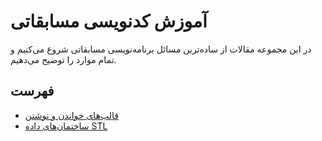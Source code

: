 # آموزش کدنویسی مسابقاتی

در این مجموعه مقالات از ساده‌ترین مسائل برنامه‌نویسی مسابقاتی شروع می‌کنیم و تمام موارد را توضیح می‌دهیم.

## فهرست

- [قالب‌های خواندن و نوشتن](IO%20Formats.md)
- [ساختمان‌های داده STL](STL%20Containers.md)